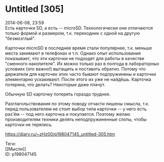 Untitled [305]
===============

   
 2014-06-08, 23:59   
  Есть карточки SD, а есть -- microSD. Технологически они отличаются только формой и размером, т.к. переходник с одной на другую "безмозглый".   
   
 Карточки microSD в последнее время стали популярнее, т.к. меньше места занимают в телефонах и т.п. Однако опыт использования показывает, что эти карточки не подходят для работы в качестве "сменного накопителя". Их можно только раз в полгода в лабораторных условиях (это важно!) вытащить и поставить обратно. Потому что держатели для карточек этих часто бывают подпружинены и карточки элементарно ускакивают. После этого их уже не найдёшь. Карточка потеряна, что делать? Некоторые даже плачут.   
   
 Обычную SD карточку потерять гораздо труднее.   
   
 Разглагольствования по этому поводу отчасти лишены смысла, т.к. перед пользователем не стоит выбор типа карточки -- у него есть раз'ём -- под него карточка и покупается. Поэтому желаю производителям техники делять неподпружиненные слоты, чтобы карточки не терялись.   
    
 <https://diary.ru/~zHz00/p198047145_untitled-305.htm>   
   
 Теги:   
 [[Мысли]]   
 ID: p198047145
